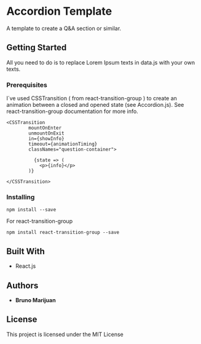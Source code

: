 # Accordion Template

A template to create a Q&A section or similar. 

## Getting Started

All you need to do is to replace Lorem Ipsum texts in data.js with your own texts.


### Prerequisites

I´ve used CSSTransition ( from react-transition-group ) to create an animation between a closed and opened state (see Accordion.js). 
See react-transition-group documentation for more info.

```
<CSSTransition 
        mountOnEnter
        unmountOnExit
        in={showInfo}
        timeout={animationTiming}
        classNames="question-container">
          
          {state => (
            <p>{info}</p>
        )}

</CSSTransition>
```

### Installing


```
npm install --save
```

For react-transition-group

```
npm install react-transition-group --save
```

## Built With

* React.js
 

## Authors

* **Bruno Marijuan**


## License

This project is licensed under the MIT License


